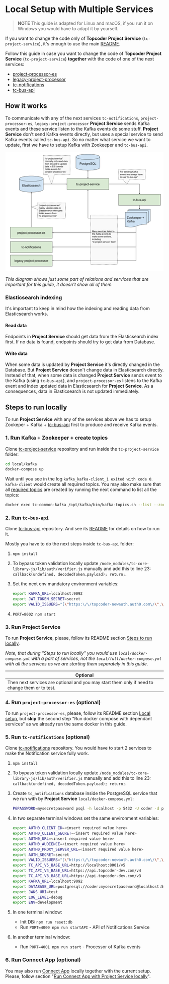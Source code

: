 # Local Setup with Multiple Services

> **NOTE** This guide is adapted for Linux and macOS, if you run it on Windows you would have to adapt it by yourself.

If you want to change the code only of **Topcoder Project Service** (`tc-project-service`), it's enough to use the main [README](../../../README.md).

Follow this guide in case you want to change the code of **Topcoder Project Service** (`tc-project-service`) **together** with the code of one of the next services:
- [project-processor-es](https://github.com/topcoder-platform/project-processor-es)
- [legacy-project-processor](https://github.com/topcoder-platform/legacy-project-processor)
- [tc-notifications](https://github.com/topcoder-platform/tc-notifications)
- [tc-bus-api](https://github.com/topcoder-platform/tc-bus-api)

## How it works

To communicate with any of the next services `tc-notifications`, `project-processor-es`, `legacy-project-processor` **Project Service** sends Kafka events and these service listen to the Kafka events do some stuff. **Project Service** don't send Kafka events directly, but uses a special service to send Kafka events called `tc-bus-api`. So no matter what service we want to update, first we have to setup Kafka with Zookeeper and `tc-bus-api`.

![diagram](./images/diagram.svg)

*This diagram shows just some part of relations and services that are important for this guide, it doesn't show all of them.*

### Elasticsearch indexing

It's important to keep in mind how the indexing and reading data from Elasticsearch works.

#### Read data

Endpoints in **Project Service** should get data from the Elasticsearch index first. If no data is found, endpoints should try to get data from Database.

#### Write data

When some data is updated by **Project Service** it's directly changed in the Database. But **Project Service** doesn't change data in Elasticsearch directly. Instead of that, when some data is changed **Project Service** sends event to the Kafka (using `tc-bus-api`), and `project-processor-es` listens to the Kafka event and index updated data in Elasticsearch for **Project Service**.
As a consequences, data in Elasticsearch is not updated immediately.

## Steps to run locally

To run **Project Service** with any of the services above we has to setup Zookeper + Kafka + [tc-bus-api](https://github.com/topcoder-platform/tc-bus-api) first to produce and receive Kafka events.

### 1. Run Kafka + Zookeeper + create topics

  Clone [tc-project-service](https://github.com/topcoder-platform/tc-project-service) repository and run inside the `tc-project-service` folder:

   ```bash
   cd local/kafka
   docker-compose up
   ```

   Wait until you see in the log `kafka_kafka-client_1 exited with code 0`. `kafka-client` would create all required topics. You may also make sure that all [required topics](../../../local/kafka/kafka-client/topics.txt) are created by running the next command to list all the topics:

   ```bash
   docker exec tc-common-kafka /opt/kafka/bin/kafka-topics.sh --list --zookeeper zookeeper:2181
   ```

### 2. Run `tc-bus-api`

Clone [tc-bus-api](https://github.com/topcoder-platform/tc-bus-api) repository. And see its [README](https://github.com/topcoder-platform/tc-bus-api/blob/dev/README.md) for details on how to run it.

Mostly you have to do the next steps inside `tc-bus-api` folder:

1. `npm install`

2. To bypass token validation locally update `/node_modules/tc-core-library-js/lib/auth/verifier.js` manually and add this to line 23: `callback(undefined, decodedToken.payload); return;`.

3. Set the next env mandatory environment variables:

   ```bash
   export KAFKA_URL=localhost:9092
   export JWT_TOKEN_SECRET=secret
   export VALID_ISSUERS="[\"https:\/\/topcoder-newauth.auth0.com\/\",\"https:\/\/api.topcoder-dev.com\"]"
   ```

4. `PORT=8002 npm start`

### 3. Run Project Service

To run **Project Service**, please, follow its README section [Steps to run locally](file:///Users/maks/dev/topcoder/projects/connect/tc-project-service/README.md#steps-to-run-locally).

*Note, that during "Steps to run locally" you would use `local/docker-compose.yml` with a part of services, not the `local/full/docker-compose.yml` with all the services as we are starting them separately in this guide.*

| **Optional** |
|--|
| Then next services are optional and you may start them only if need to change them or to test. |

### 4. Run `project-processor-es` (optional)

To run `project-processor-es`, please, follow its README section [Local setup]([file:///Users/maks/dev/topcoder/projects/connect/tc-project-service/README.md#steps-to-run-locally](https://github.com/topcoder-platform/project-processor-es#local-setup)), but **skip** the second step "Run docker compose with dependant services" as we already run the same docker in this guide.

### 5. Run `tc-notifications` (optional)

Clone [tc-notifications](https://github.com/topcoder-platform/tc-notifications) repository. You would have to start 2 services to make the Notification service fully work.

1. `npm install`

2. To bypass token validation locally update `/node_modules/tc-core-library-js/lib/auth/verifier.js` manually and add this to line 23: `callback(undefined, decodedToken.payload); return;`.

3. Create `tc_notifications` database inside the PostgreSQL service that we run with by **Project Service** `local/docker-compose.yml`:

   ```bash
   PGPASSWORD=mysecretpassword psql -h localhost -p 5432 -U coder -d projectsdb -c 'CREATE DATABASE tc_notifications;'
   ```

4. In two separate terminal windows set the same environment variables:

    ```bash
    export AUTH0_CLIENT_ID=<insert required value here>
    export AUTH0_CLIENT_SECRET=<insert required value here>
    export AUTH0_URL=<insert required value here>
    export AUTH0_AUDIENCE=<insert required value here>
    export AUTH0_PROXY_SERVER_URL=<insert required value here>
    export AUTH_SECRET=secret
    export VALID_ISSUERS="[\"https:\/\/topcoder-newauth.auth0.com\/\",\"https:\/\/api.topcoder-dev.com\"]"
    export TC_API_V5_BASE_URL=http://localhost:8001/v5
    export TC_API_V4_BASE_URL=https://api.topcoder-dev.com/v4
    export TC_API_V3_BASE_URL=https://api.topcoder-dev.com/v3
    export KAFKA_URL=localhost:9092
    export DATABASE_URL=postgresql://coder:mysecretpassword@localhost:5432/tc_notifications
    export JWKS_URI=test
    export LOG_LEVEL=debug
    export ENV=development
    ```

5. In one terminal window:
   - Init DB: `npm run reset:db`
   - Run `PORT=4000 npm run startAPI` - API of Notifications Service

6. In another terminal window:
   - Run `PORT=4001 npm run start` - Processor of Kafka events

### 6. Run Connect App (optional)

You may also run [Connect App](https://github.com/appirio-tech/connect-app) locally together with the current setup. Please, follow section "[Run Connect App with Project Service locally](file:///Users/maks/dev/topcoder/projects/connect/tc-project-service/README.md#run-connect-app-with-project-service-locally)".